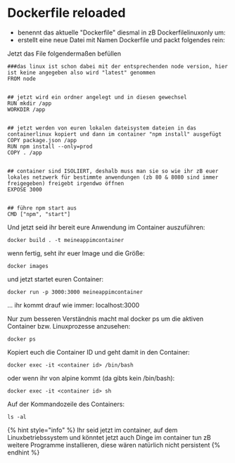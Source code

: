 # Dockerfile reloaded

* benennt das aktuelle "Dockerfile" diesmal in zB Dockerfilelinuxonly um:
* erstellt eine neue Datei mit Namen Dockerfile und packt folgendes rein:

Jetzt das File folgendermaßen befüllen

```text
###das linux ist schon dabei mit der entsprechenden node version, hier ist keine angegeben also wird "latest" genommen
FROM node


## jetzt wird ein ordner angelegt und in diesen gewechsel
RUN mkdir /app
WORKDIR /app


## jetzt werden von euren lokalen dateisystem dateien in das containerlinux kopiert und dann im container "npm install" ausgefügt
COPY package.json /app
RUN npm install --only=prod
COPY . /app


## container sind ISOLIERT, deshalb muss man sie so wie ihr zB euer lokales netzwerk für bestimmte anwendungen (zb 80 & 8080 sind immer freigegeben) freigebt irgendwo öffnen
EXPOSE 3000


## führe npm start aus
CMD ["npm", "start"]
```

Und jetzt seid ihr bereit eure Anwendung im Container auszuführen:

```text
docker build . -t meineappimcontainer
```

wenn fertig, seht ihr euer Image und die Größe:

```text
docker images
```

und jetzt startet euren Container:

```text
docker run -p 3000:3000 meineappimcontainer
```

... ihr kommt drauf wie immer: localhost:3000

Nur zum besseren Verständnis macht mal docker ps um die aktiven Container bzw. Linuxprozesse anzusehen:

```text
docker ps
```

Kopiert euch die Container ID und geht damit in den Container:

```text
docker exec -it <container id> /bin/bash
```

oder wenn ihr von alpine kommt \(da gibts kein /bin/bash\):

```text
docker exec -it <container id> sh
```

Auf der Kommandozeile des Containers:

```text
ls -al
```

{% hint style="info" %}
Ihr seid jetzt im container, auf dem Linuxbetriebssystem und könntet jetzt auch Dinge im container tun zB weitere Programme installieren, diese wären natürlich nicht persistent
{% endhint %}

